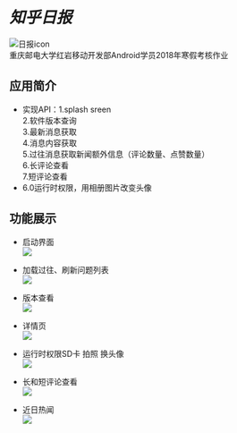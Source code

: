 # *知乎日报*
![日报icon](readmefile/icon2.png)<br>
重庆邮电大学红岩移动开发部Android学员2018年寒假考核作业
## 应用简介
+ 实现API：1.splash sreen\
2.软件版本查询\
3.最新消息获取\
4.消息内容获取\
5.过往消息获取新闻额外信息（评论数量、点赞数量）\
6.长评论查看\
7.短评论查看
+ 6.0运行时权限，用相册图片改变头像


## 功能展示
+ 启动界面<br>
![](https://github.com/GitYiM/TheWinterHomeWork/blob/master/readmefile/splash%20screen.gif)

+ 加载过往、刷新问题列表<br>
![](https://github.com/GitYiM/TheWinterHomeWork/blob/master/readmefile/previous%20and%20refresh.gif )

+ 版本查看<br>
![](https://github.com/GitYiM/TheWinterHomeWork/blob/master/readmefile/version.gif)

+ 详情页<br>
![](https://github.com/GitYiM/TheWinterHomeWork/blob/master/readmefile/detailed%20information.gif)

+ 运行时权限SD卡 拍照 换头像<br>
![](https://github.com/GitYiM/TheWinterHomeWork/blob/master/readmefile/change_headphoto.gif)

+ 长和短评论查看<br>
![](https://github.com/GitYiM/TheWinterHomeWork/blob/master/readmefile/Long%26short%20comment.gif)

+ 近日热闻<br>
![](https://github.com/GitYiM/TheWinterHomeWork/blob/master/readmefile/fire_news.gif)
